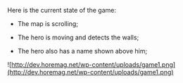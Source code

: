 Here is the current state of the game:

  * The map is scrolling;

  * The hero is moving and detects the walls;

  * The hero also has a name shown above him;

![http://dev.horemag.net/wp-content/uploads/game1.png](http://dev.horemag.net/wp-content/uploads/game1.png)